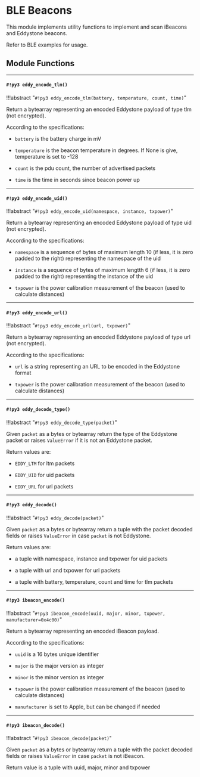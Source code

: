 # BLE Beacons

This module implements utility functions to implement and scan iBeacons and Eddystone beacons.

Refer to BLE examples for usage.

## Module Functions


---
#### `#!py3 eddy_encode_tlm()`

!!!abstract "`#!py3 eddy_encode_tlm(battery, temperature, count, time)`"

Return a bytearray representing an encoded Eddystone payload of type tlm (not encrypted).

According to the specifications:


* `battery` is the battery charge in mV


* `temperature` is the beacon temperature in degrees. If None is give, temperature is set to -128


* `count` is the pdu count, the number of advertised packets


* `time` is the time in seconds since beacon power up


---
#### `#!py3 eddy_encode_uid()`

!!!abstract "`#!py3 eddy_encode_uid(namespace, instance, txpower)`"

Return a bytearray representing an encoded Eddystone payload of type uid (not encrypted).

According to the specifications:


* `namespace` is a sequence of bytes of maximum length 10 (if less, it is zero padded to the right) representing the namespace of the uid


* `instance` is a sequence of bytes of maximum lengtth 6 (if less, it is zero padded to the right) representing the instance of the uid


* `txpower` is the power calibration measurement of the beacon (used to calculate distances)


---
#### `#!py3 eddy_encode_url()`

!!!abstract "`#!py3 eddy_encode_url(url, txpower)`"

Return a bytearray representing an encoded Eddystone payload of type url (not encrypted).

According to the specifications:


* `url` is a string representing an URL to be encoded in the Eddystone format


* `txpower` is the power calibration measurement of the beacon (used to calculate distances)


---
#### `#!py3 eddy_decode_type()`

!!!abstract "`#!py3 eddy_decode_type(packet)`"

Given `packet` as a bytes or bytearray return the type of the Eddystone packet or raises `ValueError` if it is not an Eddystone packet.

Return values are:


* `EDDY_LTM` for ltm packets


* `EDDY_UID` for uid packets


* `EDDY_URL` for url packets


---
#### `#!py3 eddy_decode()`

!!!abstract "`#!py3 eddy_decode(packet)`"

Given `packet` as a bytes or bytearray return a tuple with the packet decoded fields or raises `ValueError` in case `packet` is not Eddystone.

Return values are:


* a tuple with namespace, instance and txpower for uid packets


* a tuple with url and txpower for url packets


* a tuple with battery, temperature, count and time for tlm packets


---
#### `#!py3 ibeacon_encode()`

!!!abstract "`#!py3 ibeacon_encode(uuid, major, minor, txpower, manufacturer=0x4c00)`"

Return a bytearray representing an encoded iBeacon payload.

According to the specifications:


* `uuid` is a 16 bytes unique identifier


* `major` is the major version as integer


* `minor` is the minor version as integer


* `txpower` is the power calibration measurement of the beacon (used to calculate distances)


* `manufacturer` is set to Apple, but can be changed if needed


---
#### `#!py3 ibeacon_decode()`

!!!abstract "`#!py3 ibeacon_decode(packet)`"

Given `packet` as a bytes or bytearray return a tuple with the packet decoded fields or raises `ValueError` in case `packet` is not iBeacon.

Return value is a tuple with uuid, major, minor and txpower
